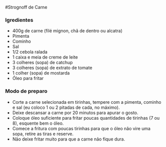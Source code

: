 #Strognoff de Carne
### Igredientes
 - 400g de carne (filé mignon, chã de dentro ou alcatra)
 - Pimenta
 - Cominho
 - Sal
 - 1/2 cebola ralada
 - 1 caixa e meia de creme de leite
 - 3 colheres (sopa) de catchup
 - 3 colheres (sopa) de extrato de tomate
 - 1 colher (sopa) de mostarda
 - Óleo para fritar

### Modo de preparo
 - Corte a carne selecionada em tirinhas, tempere com a pimenta, cominho e sal (eu coloco 1 ou 2 pitadas de cada, no máximo).
 - Deixe descansar a carne por 20 minutos para apurar o gosto.
 - Coloque óleo suficiente para fritar poucas quantidades de tirinhas (7 ou 8), esquente bem o óleo.
 - Comece a fritura com poucas tirinhas para que o óleo não vire uma sopa, retire as tiras e reserve.
 - Não deixe fritar muito para que a carne não fique dura.